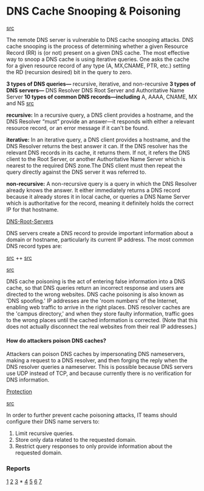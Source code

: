 # DNS Cache Snooping & Poisoning
[src](https://www.acunetix.com/vulnerabilities/web/dns-cache-snooping/)

The remote DNS server is vulnerable to DNS cache snooping attacks. DNS cache snooping is the process of determining whether a given Resource Record (RR) is (or not) present on a given DNS cache.
The most effective way to snoop a DNS cache is using iterative queries. One asks the cache for a given resource record of any type (A, MX,CNAME, PTR, etc.) setting the RD (recursion desired) bit in the query to zero.

**3 types of DNS queries—** recursive, iterative, and non-recursive
**3 types of DNS servers—** DNS Resolver DNS Root Server and Authoritative Name Server
**10 types of common DNS records—including** A, AAAA, CNAME, MX and NS
[src](https://ns1.com/resources/dns-types-records-servers-and-queries)

**recursive:** In a recursive query, a DNS client provides a hostname, and the DNS Resolver “must” provide an answer—it responds with either a relevant resource record, or an error message if it can't be found.

**iterative:** In an iterative query, a DNS client provides a hostname, and the DNS Resolver returns the best answer it can. If the DNS resolver has the relevant DNS records in its cache, it returns them. If not, it refers the DNS client to the Root Server, or another Authoritative Name Server which is nearest to the required DNS zone.The DNS client must then repeat the query directly against the DNS server it was referred to.

**non-recursive:** A non-recursive query is a query in which the DNS Resolver already knows the answer. It either immediately returns a DNS record because it already stores it in local cache, or queries a DNS Name Server which is authoritative for the record, meaning it definitely holds the correct IP for that hostname.

[DNS-Root-Servers](https://encrypted-tbn0.gstatic.com/images?q=tbn%3AANd9GcTqZEqOXK5loFL9NMGuSubY8TNo0zhPq-pnIzRzDFXA0J2lyM3C)

DNS servers create a DNS record to provide important information about a domain or hostname, particularly its current IP address. The most common DNS record types are:

[src](https://www.cs.unc.edu/~fabian/course_papers/cache_snooping.pdf) ++
[src](https://ns1.com/resources/dns-zones-explained) 

[src](https://www.cloudflare.com/learning/dns/dns-cache-poisoning/)

DNS cache poisoning is the act of entering false information into a DNS cache, so that DNS queries return an incorrect response and users are directed to the wrong websites. DNS cache poisoning is also known as 'DNS spoofing.' IP addresses are the 'room numbers' of the Internet, enabling web traffic to arrive in the right places. DNS resolver caches are the 'campus directory,' and when they store faulty information, traffic goes to the wrong places until the cached information is corrected. (Note that this does not actually disconnect the real websites from their real IP addresses.)

#### How do attackers poison DNS caches?

Attackers can poison DNS caches by impersonating DNS nameservers, making a request to a DNS resolver, and then forging the reply when the DNS resolver queries a nameserver. This is possible because DNS servers use UDP instead of TCP, and because currently there is no verification for DNS information.

[Protection](https://www.globalsign.com/en/blog/what-is-dns-cache-poisoning/)

[src](https://www.veracode.com/security/cache-poisoning)

In order to further prevent cache poisoning attacks, IT teams should configure their DNS name servers to:

1. Limit recursive queries.
2. Store only data related to the requested domain.
3. Restrict query responses to only provide information about the requested domain.

### Reports 

[1](https://hackerone.com/reports/487)
[2](https://hackerone.com/reports/492841)
[3](https://hackerone.com/reports/409370) * 
[4](https://hackerone.com/reports/303730)
[5](https://hackerone.com/reports/137756)
[6](https://hackerone.com/reports/394016)
[7](https://hackerone.com/reports/182670)




